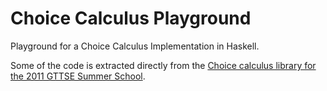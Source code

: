 # Choice Calculus Playground
Playground for a Choice Calculus Implementation in Haskell.

Some of the code is extracted directly from the [Choice calculus library for the 2011 GTTSE Summer School](https://github.com/walkie/CC-GTTSE).

